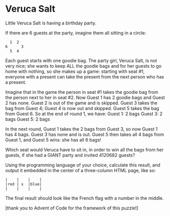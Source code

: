 # Veruca Salt

Little Veruca Salt is having a birthday party.

If there are 6 guests at the party, imagine them all sitting in a circle:

      1  2
    6      3
      5  4

Each guest starts with one goodie bag. The party girl, Veruca Salt, is not very nice; she wants to keep ALL the goodie bags and for her guests to go home with nothing, so she makes up a game: starting with seat #1, everyone with a present can take the present from the next person who has a present.

Imagine that in the game the person in seat #1 takes the goodie bag from the person next to her in seat #2. Now Guest 1 has 2 goodie bags and Guest 2 has none. Guest 2 is out of the game and is skipped. Guest 3 takes the bag from Guest 4; Guest 4 is now out and skipped. Guest 5 takes the bag from Guest 6. So at the end of round 1, we have:
Guest 1: 2 bags
Guest 3: 2 bags
Guest 5: 2 bags

In the next round, Guest 1 takes the 2 bags from Guest 3, so now Guest 1 has 4 bags. Guest 3 has none and is out. Guest 5 then takes all 4 bags from Guest 1, and Guest 5 wins: she has all 6 bags!

Which seat would Veruca have to sit in, in order to win all the bags from her guests, if she had a GIANT party and invited 4120682 guests?

Using the programming language of your choice, calculate this result, and output it embedded in the center of a three-column HTML page, like so:

    |    |    |    |
    |red | x  |blue|
    |    |    |    |

The final result should look like the French flag with a number in the middle.

[thank you to Advent of Code for the framework of this puzzle!]


